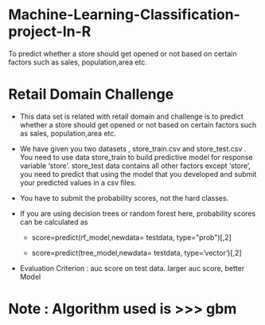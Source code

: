 # Machine-Learning-Classification-project-In-R
To predict whether a store should get opened or not based on certain factors such as sales, population,area etc.
# Retail Domain Challenge
* This data set is related with retail domain and challenge is to predict whether a store should get opened or not based on certain factors such as sales, population,area etc.

* We have given you two datasets , store_train.csv and store_test.csv . You need to use data store_train to build predictive model for response variable ‘store’. store_test data contains all other factors except ‘store’, you need to predict that using the model that you developed and submit your predicted values in a csv files.

* You have to submit the probability scores, not the hard classes.

* If you are using decision trees or random forest here, probability scores can be calculated as

    *  score=predict(rf_model,newdata= testdata, type="prob")[,2]

    *  score=predict(tree_model,newdata= testdata, type=‘vector’)[,2]



 * Evaluation Criterion : auc score on test data. larger auc score, better Model
 
 # Note : Algorithm used is >>> gbm


